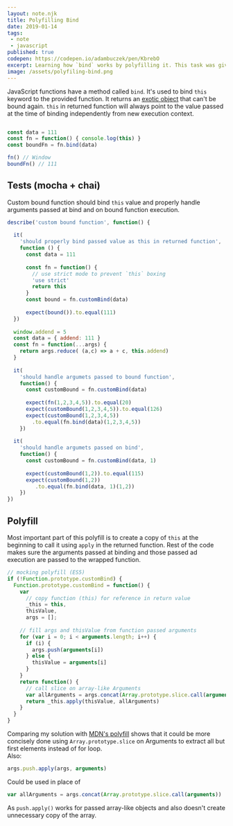 ```yaml
---
layout: note.njk
title: Polyfilling Bind
date: 2019-01-14
tags: 
 - note
 - javascript
published: true
codepen: https://codepen.io/adambuczek/pen/KbrebO
excerpt: Learning how `bind` works by polyfilling it. This task was given to me during a job interview.
image: /assets/polyfiling-bind.png
---
```

JavaScript functions have a method called `bind`. It's used to bind `this`
keyword to the provided function. It returns an [exotic object](http://www.ecma-international.org/ecma-262/6.0/#sec-exotic-object)
that can't be bound again. `this` in returned function will always point
to the value passed at the time of binding independently from new execution context.

```js

const data = 111
const fn = function() { console.log(this) }
const boundFn = fn.bind(data)

fn() // Window
boundFn() // 111
```

Tests (mocha + chai)
---

Custom bound function should bind `this` value and properly handle arguments
passed at bind and on bound function execution.

```js
describe('custom bound function', function() {
  
  it(
    'should properly bind passed value as this in returned function',
    function () {
      const data = 111
      
      const fn = function() {
        // use strict mode to prevent `this` boxing
        'use strict'
        return this
      }
      const bound = fn.customBind(data)
    
      expect(bound()).to.equal(111)
  })
  
  window.addend = 5
  const data = { addend: 111 }
  const fn = function(...args) {
    return args.reduce( (a,c) => a + c, this.addend)
  }
  
  it(
    'should handle argumets passed to bound function',
    function() {    
      const customBound = fn.customBind(data)
      
      expect(fn(1,2,3,4,5)).to.equal(20)
      expect(customBound(1,2,3,4,5)).to.equal(126)
      expect(customBound(1,2,3,4,5))
        .to.equal(fn.bind(data)(1,2,3,4,5))
    })
  
  it(
    'should handle argumets passed on bind',
    function() {
      const customBound = fn.customBind(data, 1)
      
      expect(customBound(1,2)).to.equal(115)
      expect(customBound(1,2))
         .to.equal(fn.bind(data, 1)(1,2))
    })
})
```

Polyfill
---

Most important part of this polyfill is to create a copy of `this` at the beginning to call
it using `apply` in the returned function. Rest of the code makes sure the arguments passed
at binding and those passed ad execution are passed to the wrapped function.


```js
// mocking polyfill (ES5)
if (!Function.prototype.customBind) {
  Function.prototype.customBind = function() {
    var 
      // copy function (this) for reference in return value
      _this = this,
      thisValue,
      args = [];
    
    // fill args and thisValue from function passed arguments
    for (var i = 0; i < arguments.length; i++) {
      if (i) {
        args.push(arguments[i])
      } else {
        thisValue = arguments[i]
      }
    }
    return function() {
      // call slice on array-like Arguments
      var allArguments = args.concat(Array.prototype.slice.call(arguments))
      return _this.apply(thisValue, allArguments)
    }
  }
}
```
Comparing my solution with [MDN's polyfill](https://developer.mozilla.org/en-US/docs/Web/JavaScript/Reference/Global_Objects/Function/bind#Polyfill)
shows that it could be more concisely done using `Array.prototype.slice` on Arguments
to extract all but first elements instead of for loop.  
Also:
```js
args.push.apply(args, arguments)
```
Could be used in place of 
```js
var allArguments = args.concat(Array.prototype.slice.call(arguments))
```
As `push.apply()` works for passed array-like objects and also doesn't create
unnecessary copy of the array.